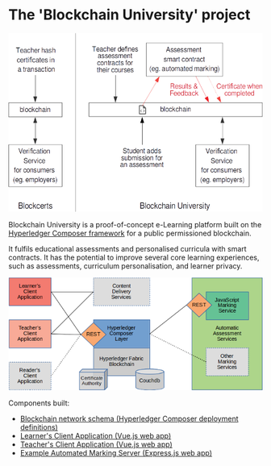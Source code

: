 # The 'Blockchain University' project

![Project concept diagram](docs_img/comparison_moocon.png)

Blockchain University is a proof-of-concept e-Learning platform built on the 
[Hyperledger Composer framework](https://github.com/hyperledger/composer) 
for a public permissioned blockchain.

It fulfils educational assessments and personalised curricula with smart contracts. 
It has the potential to improve several core learning experiences, such as assessments, 
curriculum personalisation, and learner privacy.

![Project architecture diagram](docs_img/architecture.png)

Components built:
- [Blockchain network schema (Hyperledger Composer deployment definitions)](moocon-beta/)
- [Learner's Client Application (Vue.js web app)](client-learners/)
- [Teacher's Client Application (Vue.js web app)](client-teachers/)
- [Example Automated Marking Server (Express.js web app)](example-marking-js/)